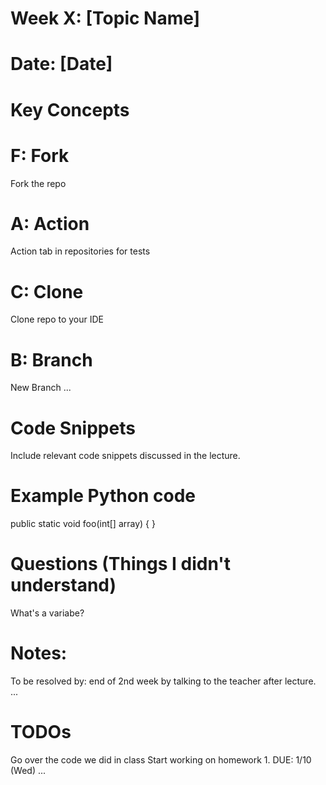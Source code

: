 # Week X: [Topic Name]
# Date: [Date]
# Key Concepts
# F: Fork
Fork the repo
# A: Action
Action tab in repositories for tests
# C: Clone 
Clone repo to your IDE
# B: Branch
New Branch 
...
# Code Snippets
Include relevant code snippets discussed in the lecture.

# Example Python code
public static void foo(int[] array) {
}
# Questions (Things I didn't understand)
What's a variabe?
# Notes:
To be resolved by: end of 2nd week by talking to the teacher after lecture.
...
# TODOs
 Go over the code we did in class
 Start working on homework 1. DUE: 1/10 (Wed)
 ...
